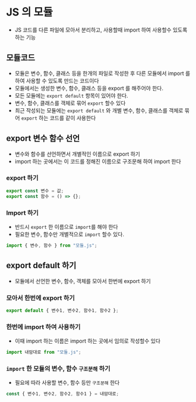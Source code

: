 # JS 의 모듈

- JS 코드를 다른 파일에 모아서 분리하고, 사용할때 import 하여 사용할수 있도록 하는 기능

## 모듈코드

- 모듈은 변수, 함수, 클래스 등을 한개의 파일로 작성한 후 다른 모듈에서 import 를 하여 사용할 수 있도록 만드는 코드이다
- 모듈에서는 생성한 변수, 함수, 클래스 등을 export 를 해주어야 한다.
- 모든 모듈에는 `export default` 항목이 있어야 한다.
- 변수, 함수, 클래스를 객체로 묶어 `export` 할수 있다
- 최근 작성되는 모듈에는 `export default` 와 개별 변수, 함수, 클래스를 객체로 묶어 `export` 하는 코드를 같이 사용한다

## export 변수 함수 선언

- 변수와 함수를 선언하면서 개별적인 이름으로 export 하기
- import 하는 곳에서는 이 코드를 정해진 이름으로 구조문해 하여 import 한다

### export 하기

```js
export const 변수 = 값;
export const 함수 = () => {};
```

### Import 하기

- 반드시 `export` 한 이름으로 `import`를 해야 한다
- 필요한 변수, 함수만 개별적으로 `import` 할수 있다.

```js
import { 변수, 함수 } from "모듈.js";
```

## export default 하기

- 모듈에서 선언한 변수, 함수, 객체를 모아서 한번에 export 하기

### 모아서 한번에 export 하기

```js
export default { 변수1, 변수2, 함수1, 함수2 };
```

### 한번에 import 하여 사용하기

- 이때 import 하는 이름은 import 하는 곳에서 임의로 작성할수 있다

```js
import 내맘대로 from "모듈.js";
```

### `import` 한 모듈의 변수, 함수 `구조분해` 하기

- 필요에 따라 사용할 변수, 함수 등만 `구조분해` 한다

```js
const { 변수1, 변수2, 함수2, 함수1 } = 내맘대로;
```
